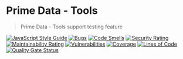 # Prime Data - Tools

> Prime Data - Tools support testing feature

[![JavaScript Style Guide](https://img.shields.io/badge/code_style-standard-brightgreen.svg)](https://standardjs.com)
[![Bugs](https://sonar.primedata.ai/api/project_badges/measure?project=Prime-Tools&metric=bugs&token=774f9ec7d4d4e7a64db719fd757accc9992324f2)](https://sonar.primedata.ai/dashboard?id=Prime-Tools)
[![Code Smells](https://sonar.primedata.ai/api/project_badges/measure?project=Prime-Tools&metric=code_smells&token=774f9ec7d4d4e7a64db719fd757accc9992324f2)](https://sonar.primedata.ai/dashboard?id=Prime-Tools)
[![Security Rating](https://sonar.primedata.ai/api/project_badges/measure?project=Prime-Tools&metric=security_rating&token=774f9ec7d4d4e7a64db719fd757accc9992324f2)](https://sonar.primedata.ai/dashboard?id=Prime-Tools)
[![Maintainability Rating](https://sonar.primedata.ai/api/project_badges/measure?project=Prime-Tools&metric=sqale_rating&token=774f9ec7d4d4e7a64db719fd757accc9992324f2)](https://sonar.primedata.ai/dashboard?id=Prime-Tools)
[![Vulnerabilities](https://sonar.primedata.ai/api/project_badges/measure?project=Prime-Tools&metric=vulnerabilities&token=774f9ec7d4d4e7a64db719fd757accc9992324f2)](https://sonar.primedata.ai/dashboard?id=Prime-Tools)
[![Coverage](https://sonar.primedata.ai/api/project_badges/measure?project=Prime-Tools&metric=coverage&token=774f9ec7d4d4e7a64db719fd757accc9992324f2)](https://sonar.primedata.ai/dashboard?id=Prime-Tools)
[![Lines of Code](https://sonar.primedata.ai/api/project_badges/measure?project=Prime-Tools&metric=ncloc&token=774f9ec7d4d4e7a64db719fd757accc9992324f2)](https://sonar.primedata.ai/dashboard?id=Prime-Tools)
[![Quality Gate Status](https://sonar.primedata.ai/api/project_badges/measure?project=Prime-Tools&metric=alert_status&token=774f9ec7d4d4e7a64db719fd757accc9992324f2)](https://sonar.primedata.ai/dashboard?id=Prime-Tools)